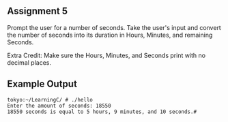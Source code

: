 ## Assignment 5
Prompt the user for a number of seconds. Take the user's input and convert the number of seconds into its duration in Hours, Minutes, and remaining Seconds.

Extra Credit: Make sure the Hours, Minutes, and Seconds print with no decimal places.

## Example Output
```terminal_session
tokyo:~/LearningC/ # ./hello                                         
Enter the amount of seconds: 18550
18550 seconds is equal to 5 hours, 9 minutes, and 10 seconds.#
```
